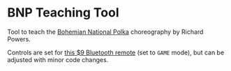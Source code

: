 # BNP Teaching Tool

Tool to teach the [Bohemian National Polka](http://socialdance.stanford.edu/syllabi/BNP.htm) choreography by Richard Powers.

Controls are set for [this $9 Bluetooth remote](http://www.amazon.com/gp/product/B019SVR2C0) (set to `GAME` mode), but can be adjusted with minor code changes.
